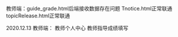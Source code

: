 教师端：guide_grade.html后端接收数据存在问题
Tnotice.html正常联通
topicRelease.html正常联通

2020.12.13
教师端：
教师个人中心
教师指导成绩填写
